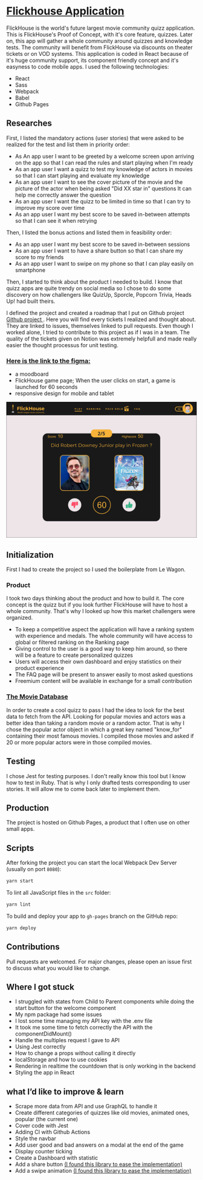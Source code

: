 # [Flickhouse Application](https://junkiesan.github.io/react-flickHouse/)

FlickHouse is the world's future largest movie community quizz application.
This is FlickHouse's Proof of Concept, with it's core feature, quizzes.
Later on, this app will gather a whole community around quizzes and knowledge tests. The community will benefit from FlickHouse via discounts on theater tickets or on VOD systems. 
This application is coded in React because of it's huge community support, its component friendly concept and it's easyness to code mobile apps.
I used the following technologies:
* React
* Sass
* Webpack
* Babel
* Github Pages

## Researches

First, I listed the mandatory actions (user stories) that were asked to be realized for the test and list them in priority order: 
* As An app user I want to be greeted by a welcome screen upon arriving on the app so that I can read the rules and start playing when I'm ready
* As an app user I want a quizz to test my knowledge of actors in movies so that I can start playing and evaluate my knowledge
* As an app user I want to see the cover picture of the movie and the picture of the actor when being asked "Did XX star in" questions It can help me correctly answer the question
* As an app user I want the quizz to be limited in time so that I can try to improve my score over time
* As an app user I want my best score to be saved in-between attempts so that I can see it when retrying

Then, I listed the bonus actions and listed them in feasibility order:
* As an app user I want my best score to be saved in-between sessions
* As an app user I want to have a share button so that I can share my score to my friends
* As an app user I want to swipe on my phone so that I can play easily on smartphone


Then, I started to think about the product I needed to build. I know that quizz apps are quite trendy on social media so I chose to do some discovery on how challengers like QuizUp, Sporcle, Popcorn Trivia, Heads Up! had built theirs.

I defined the project and created a roadmap that I put on Github project [Github project ](https://github.com/junkiesan/react-flickHouse/projects/1).
Here you will find every tickets I realized and thought about. They are linked to issues, themselves linked to pull requests. Even though I worked alone, I tried to contribute to this project as if I was in a team. The quality of the tickets given on Notion was extremely helpfull and made really easier the thought processus for unit testing. 

### [Here is the link to the figma:](https://www.figma.com/file/JMZ1cJGna2bnkRBHvEVCWj/FlickHouse?node-id=0%3A1)
* a moodboard
* FlickHouse game page; When the user clicks on start, a game is launched for 60 seconds
* responsive design for mobile and tablet


![](FlickHouse-play.png)


## Initialization

First I had to create the project so I used the boilerplate from Le Wagon.

### Product

I took two days thinking about the product and how to build it. The core concept is the quizz but if you look further FlickHouse will have to host a whole community. That's why I looked up how this market challengers were organized.
* To keep a competitive aspect the application will have a ranking system with experience and medals. The whole community will have access to global or filtered ranking on the Ranking page
* Giving control to the user is a good way to keep him around, so there will be a feature to create personalized quizzes 
* Users will access their own dashboard and enjoy statistics on their product experience
* The FAQ page will be present to answer easily to most asked questions
* Freemium content will be available in exchange for a small contribution

### [The Movie Database](https://www.themoviedb.org/)

In order to create a cool quizz to pass I had the idea to look for the best data to fetch from the API.
Looking for popular movies and actors was a better idea than taking a random movie or a random actor.
That is why I chose the popular actor object in which a great key named "know_for" containing their most famous movies. 
I compiled those movies and asked if 20 or more popular actors were in those compiled movies.

## Testing

I chose Jest for testing purposes. I don't really know this tool but I know how to test in Ruby. That is why I only drafted tests corresponding to user stories. It will allow me to come back later to implement them.

## Production

The project is hosted on Github Pages, a product that I often use on other small apps.

## Scripts

After forking the project you can start the local Webpack Dev Server (usually on port `8080`):

```bash
yarn start
```

To lint all JavaScript files in the `src` folder:

```bash
yarn lint
```

To build and deploy your app to `gh-pages` branch on the GitHub repo:

```bash
yarn deploy
```

## Contributions

Pull requests are welcomed. For major changes, please open an issue first to discuss what you would like to change.

## Where I got stuck

* I struggled with states from Child to Parent components while doing the start button for the welcome component
* My npm package had some issues
* I lost some time managing my API key with the .env file
* It took me some time to fetch correctly the API with the componentDidMount()
* Handle the multiples request I gave to API
* Using Jest correctly
* How to change a props without calling it directly
* localStorage and how to use cookies
* Rendering in realtime the countdown that is only working in the backend
* Styling the app in React

## what I’d like to improve & learn

* Scrape more data from API and use GraphQL to handle it
* Create different categories of quizzes like old movies, animated ones, popular (the current one)
* Cover code with Jest
* Adding CI with Github Actions
* Style the navbar
* Add user good and bad answers on a modal at the end of the game
* Display counter ticking
* Create a Dashboard with statistic
* Add a share button [(I found this library to ease the implementation)](https://www.npmjs.com/package/react-share)
* Add a swipe animation [(I found this library to ease the implementation)](https://github.com/leandrowd/react-easy-swipe)